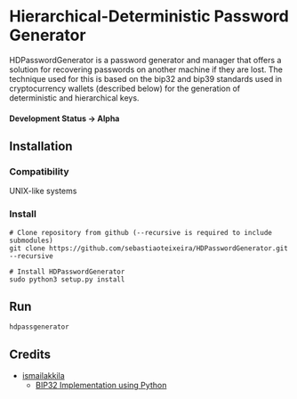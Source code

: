 # Hierarchical-Deterministic Password Generator
HDPasswordGenerator is a password generator and manager that offers a solution for recovering passwords on another machine if they are lost. The technique used for this is based on the bip32 and bip39 standards used in cryptocurrency wallets (described below) for the generation of deterministic and hierarchical keys.

#### Development Status -> Alpha

## Installation
### Compatibility
UNIX-like systems
### Install
    # Clone repository from github (--recursive is required to include submodules)
    git clone https://github.com/sebastiaoteixeira/HDPasswordGenerator.git --recursive
    
    # Install HDPasswordGenerator
    sudo python3 setup.py install

## Run
    hdpassgenerator

## Credits
- [ismailakkila](https://github.com/ismailakkila 'ismailakkila')
  - [BIP32 Implementation using Python](https://github.com/ismailakkila/bip32 'BIP32 Implementation using Python')
